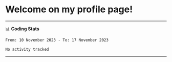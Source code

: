 # Welcome on my profile page!
<!-- print(("dralla"[::-1]+"s").capitalize()) -->

<!-- ---
👨🏻‍💻 **Busy With**
* Learning new Skills.
* Building small Projects.
* Being helpful. -->

---
📊 **Coding Stats**
<!--START_SECTION:waka-->

```txt
From: 10 November 2023 - To: 17 November 2023

No activity tracked
```

<!--END_SECTION:waka-->
---
